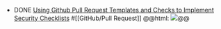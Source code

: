 - DONE [Using Github Pull Request Templates and Checks to Implement Security Checklists](https://www.jemurai.com/blog/tactics/using-github-pull-request-templates-and-checks-to-implement-security-checklists/) #[[GitHub/Pull Request]]
  @@html: <img src="https://www.jemurai.com/wp-content/uploads/2022/07/open-partial-pr.png" class="article-cover" />@@